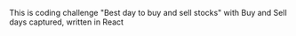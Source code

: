 This is coding challenge "Best day to buy and sell stocks" with Buy and Sell days captured, written in React
